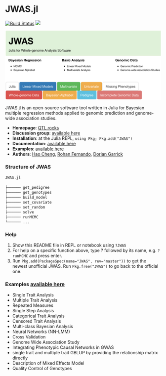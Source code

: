 # JWAS.jl

[![Build Status](https://travis-ci.com/reworkhow/JWAS.jl.svg?branch=master)](https://travis-ci.org/reworkhow/JWAS.jl)
[![](https://img.shields.io/badge/docs-latest-blue.svg)](https://reworkhow.github.io/JWAS.jl/latest)
<!---[![](https://img.shields.io/badge/docs-stable-blue.svg)](https://reworkhow.github.io/JWAS.jl/stable)--->

![JWAS](docs/src/assets/JWAS.png)

JWAS.jl is an open-source software tool written in Julia for Bayesian multiple regression methods applied to genomic prediction and genome-wide association studies.

* **Homepage**: [QTL.rocks](https://QTL.rocks)
* **Discussion group**: [available here](https://groups.io/g/qtlrocks)
* **Installation**: at the Julia REPL, `using Pkg; Pkg.add("JWAS")`
* **Documentation**: [available here](http://reworkhow.github.io/JWAS.jl/latest/)
* **Examples**: [available here](https://github.com/reworkhow/JWAS.jl/wiki)
* **Authors**: [Hao Cheng](http://qtl.rocks/chenglab.html), [Rohan Fernando](http://www.ans.iastate.edu/people/rohan-fernando), [Dorian Garrick](http://www.massey.ac.nz/massey/expertise/profile.cfm?stref=600130)



### Structure of JWAS

```
JWAS.jl

├────── get_pedigree
├────── get_genotypes
├────── build_model
├────── set_covariate
├────── set_random
├────── solve
├────── runMCMC
└────── ...
```

### Help

1. Show this README file in REPL or notebook using `?JWAS`
2. For help on a specific function above, type ? followed by its name, e.g. `?runMCMC` and press enter.
3. Run `Pkg.add(PackageSpec(name="JWAS", rev="master"))` to get the newest unofficial JWAS. Run `Pkg.free("JWAS")` to go back to the official one.

### Examples [available here](https://github.com/reworkhow/JWAS.jl/wiki)

* Single Trait Analysis
* Multiple Trait Analysis
* Repeated Measures
* Single Step Analysis
* Categorical Trait Analysis
* Censored Trait Analysis
* Multi-class Bayesian Analysis
* Neural Networks (NN-LMM)
* Cross Validation
* Genome Wide Association Study
* Integrating Phenotypic Causal Networks in GWAS
* single trait and multiple trait GBLUP by providing the relationship matrix directly
* Description of Mixed Effects Model
* Quality Control of Genotypes

